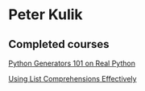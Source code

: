 # Peter Kulik
## Completed courses
[Python Generators 101 on Real Python](https://realpython.com/certificates/43235829-d567-4c7f-8321-54aa3c390a03/)

[Using List Comprehensions Effectively](https://realpython.com/certificates/de32fb98-3bd2-4b8e-a35c-5140cd233e53/)
